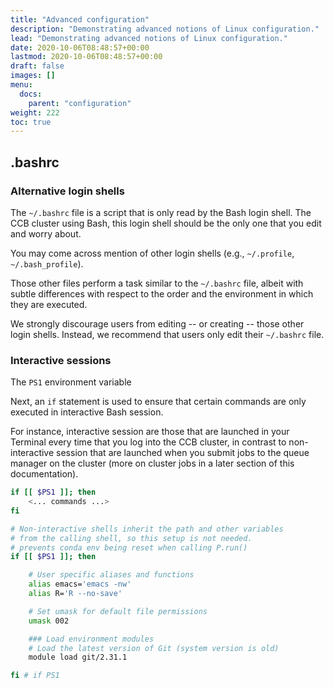 ```yaml
---
title: "Advanced configuration"
description: "Demonstrating advanced notions of Linux configuration."
lead: "Demonstrating advanced notions of Linux configuration."
date: 2020-10-06T08:48:57+00:00
lastmod: 2020-10-06T08:48:57+00:00
draft: false
images: []
menu:
  docs:
    parent: "configuration"
weight: 222
toc: true
---
```


## .bashrc

### Alternative login shells

The `~/.bashrc` file is a script that is only read by the Bash login shell.
The CCB cluster using Bash, this login shell should be the only one that you edit
and worry about.

You may come across mention of other login shells (e.g., `~/.profile`, `~/.bash_profile`).

Those other files perform a task similar to the `~/.bashrc` file, albeit with subtle
differences with respect to the order and the environment in which they are executed.

We strongly discourage users from editing -- or creating -- those other login shells.
Instead, we recommend that users only edit their `~/.bashrc` file.

### Interactive sessions

The `PS1` environment variable

Next, an `if` statement is used to ensure that certain commands are only executed
in interactive Bash session.

For instance,
interactive session are those that are launched in your Terminal every time
that you log into the CCB cluster, in contrast to non-interactive session
that are launched when you submit jobs to the queue manager on the cluster
(more on cluster jobs in a later section of this documentation).

```bash
if [[ $PS1 ]]; then
    <... commands ...>
fi
```

```bash
# Non-interactive shells inherit the path and other variables
# from the calling shell, so this setup is not needed.
# prevents conda env being reset when calling P.run()
if [[ $PS1 ]]; then

    # User specific aliases and functions
    alias emacs='emacs -nw'
    alias R='R --no-save'

    # Set umask for default file permissions
    umask 002

    ### Load environment modules
    # Load the latest version of Git (system version is old)
    module load git/2.31.1

fi # if PS1
```

<!-- Link definitions -->
